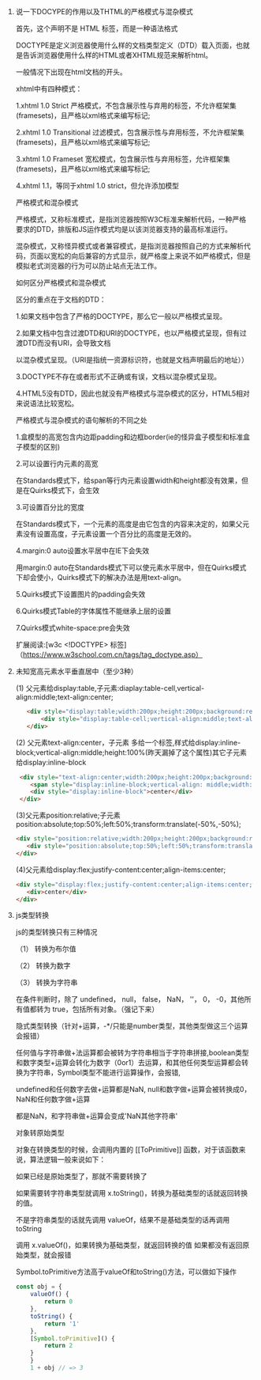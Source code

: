 1. 说一下DOCYPE的作用以及THTML的严格模式与混杂模式

   首先，这个声明不是 HTML 标签，而是一种语法格式
   
   DOCTYPE是定义浏览器使用什么样的文档类型定义（DTD）载入页面，也就是告诉浏览器使用什么样的HTML或者XHTML规范来解析html。
   
   一般情况下出现在html文档的开头。

   xhtml中有四种模式：

    1.xhtml 1.0 Strict 严格模式，不包含展示性与弃用的标签，不允许框架集(framesets)，且严格以xml格式来编写标记;

    2.xhtml 1.0 Transitional 过滤模式，包含展示性与弃用标签，不允许框架集(framesets)，且严格以xml格式来编写标记;

    3.xhtml 1.0 Frameset 宽松模式，包含展示性与弃用标签，允许框架集(framesets)，且严格以xml格式来编写标记;

    4.xhtml 1.1，等同于xhtml 1.0 strict，但允许添加模型

    严格模式和混杂模式

    严格模式，又称标准模式，是指浏览器按照W3C标准来解析代码，一种严格要求的DTD，排版和JS运作模式均是以该浏览器支持的最高标准运行。

    混杂模式，又称怪异模式或者兼容模式，是指浏览器按照自己的方式来解析代码，页面以宽松的向后兼容的方式显示，就严格度上来说不如严格模式，但是模拟老式浏览器的行为可以防止站点无法工作。

    如何区分严格模式和混杂模式

    区分的重点在于文档的DTD：

    1.如果文档中包含了严格的DOCTYPE，那么它一般以严格模式呈现。

    2.如果文档中包含过渡DTD和URI的DOCTYPE，也以严格模式呈现，但有过渡DTD而没有URI，会导致文档
    
    以混杂模式呈现。（URI是指统一资源标识符，也就是文档声明最后的地址））

    3.DOCTYPE不存在或者形式不正确或有误，文档以混杂模式呈现。

    4.HTML5没有DTD，因此也就没有严格模式与混杂模式的区分，HTML5相对来说语法比较宽松。

    严格模式与混杂模式的语句解析的不同之处
     
    1.盒模型的高宽包含内边距padding和边框border(ie的怪异盒子模型和标准盒子模型的区别) 

    2.可以设置行内元素的高宽

    在Standards模式下，给span等行内元素设置width和height都没有效果，但是在Quirks模式下，会生效

    3.可设置百分比的宽度

    在Standards模式下，一个元素的高度是由它包含的内容来决定的，如果父元素没有设置高度，子元素设置一个百分比的高度是无效的。

    4.margin:0 auto设置水平居中在IE下会失效

    用margin:0 auto在Standards模式下可以使元素水平居中，但在Quirks模式下却会使小，Quirks模式下的解决办法是用text-align。

    5.Quirks模式下设置图片的padding会失效

    6.Quirks模式Table的字体属性不能继承上层的设置

    7.Quirks模式white-space:pre会失效

    扩展阅读:[w3c <!DOCTYPE> 标签] 
   （https://www.w3school.com.cn/tags/tag_doctype.asp）

2. 未知宽高元素水平垂直居中（至少3种） 

    (1) 父元素给display:table,子元素:diaplay:table-cell,vertical-align:middle;text-align:center;
    
     ```html
        <div style="display:table;width:200px;height:200px;background:red">
            <div style="display:table-cell;vertical-align:middle;text-align:center">center</div>
        </div>
    ```
    (2) 父元素text-align:center，子元素 多给一个<span>标签,样式给display:inline-block;vertical-align:middle;height:100%(昨天漏掉了这个属性)其它子元素给display:inline-block

    ```html
     <div style="text-align:center;width:200px;height:200px;background:red">
        <span style="display:inline-block;vertical-align: middle;width:0;height: 100%;"></span>
        <div style="display:inline-block">center</div>
     </div>
    ``` 
    (3)父元素position:relative;子元素position:absolute;top:50%;left:50%;transform:translate(-50%,-50%);

     ```html
     <div style="position:relative;width:200px;height:200px;background:red">
        <div style="position:absolute;top:50%;left:50%;transform:translate(-50%,-50%);">center</div>
     </div>
    ``` 

    (4)父元素给display:flex;justify-content:center;align-items:center;

     ```html
     <div style="display:flex;justify-content:center;align-items:center;width:200px;height:200px;background:red">
        <div>center</div>
     </div>
    ``` 

2. js类型转换

   js的类型转换只有三种情况

   （1） 转换为布尔值

   （2） 转换为数字

   （3） 转换为字符串

    在条件判断时，除了 undefined， null， false， NaN， ''， 0， -0，其他所有值都转为 true，包括所有对象。（强记下来）

    隐式类型转换（针对+运算，-*/只能是number类型，其他类型做这三个运算会报错）

    任何值与字符串做+法运算都会被转为字符串相当于字符串拼接,boolean类型和数字类型+运算会转化为数字（0or1）去运算，和其他任何类型运算都会转换为字符串，Symbol类型不能进行运算操作，会报错,

    undefined和任何数字去做+运算都是NaN, null和数字做+运算会被转换成0，NaN和任何数字做+运算

    都是NaN，和字符串做+运算会变成'NaN其他字符串'

    对象转原始类型

    对象在转换类型的时候，会调用内置的 [[ToPrimitive]] 函数，对于该函数来说，算法逻辑一般来说如下：

    如果已经是原始类型了，那就不需要转换了
    
    如果需要转字符串类型就调用 x.toString()，转换为基础类型的话就返回转换的值。

    不是字符串类型的话就先调用 valueOf，结果不是基础类型的话再调用 toString

    调用 x.valueOf()，如果转换为基础类型，就返回转换的值 如果都没有返回原始类型，就会报错

    Symbol.toPrimitive方法高于valueOf和toString()方法，可以做如下操作

    ```js
    const obj = {
        valueOf() {
            return 0
        },
        toString() {
            return '1'
        },
        [Symbol.toPrimitive]() {
            return 2
        }
        }
        1 + obj // => 3
    ```
    

    
    